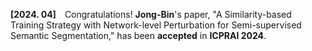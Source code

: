 **[2024. 04]** Congratulations! **Jong-Bin**'s paper, "A Similarity-based Training Strategy with Network-level Perturbation for Semi-supervised Semantic Segmentation," has been **accepted** in **ICPRAI 2024**.
